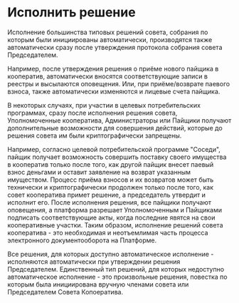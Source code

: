 # Исполнить решение

Исполнение большинства типовых решений совета, собрания по которым были инициированы автоматически, производятся также автоматически сразу после утверждения протокола собрания совета Председателем. 

Например, после утверждения решения о приёме нового пайщика в кооператив, автоматически вносятся соответствующие записи в реестры и высылаются оповещения. Или, при приёме/возврате паевого взноса, также автоматически изменяются и лицевые счета пайщика. 

В некоторых случаях, при участии в целевых потребительских программах, сразу после исполнения решения совета, Уполномоченные кооператива, Администраторы или Пайщики получают дополнительные возможности для совершения действий, которые до решения совета им были криптографически запрещены. 

Например, согласно целевой потребительской программе "Соседи", пайщик получает возможность совершить поставку своего имущества в кооператив только после того, как другой пайщик внесет паевый взнос деньгами и оставит заявление на возврат указанным имуществом. Процесс приёма взносов и их возвратов может быть технически и криптографически продолжен только после того, как совет кооператива примет решение, а председатель утвердит и исполнит его. После исполнения решения, все пайщики получают оповещения, а платформа разрешает Уполномоченным и Пайщиками подписать соответствующие акты, когда последние явятся на свои кооперативные участки. Таким образом, исполнение решений совета кооператива - это необходимая и неотъемлимая часть процесса электронного документооборота на Платформе. 

Все решения, для которых доступно автоматическое исполнение - исполняются автоматически при утверждении решения Председателем. Единственный тип решений, для которых недоступно автоматическое исполнение - это произвольные решения, повестка по которым была инициирована вручную членами совета или Председателем Совета Копоератива. 